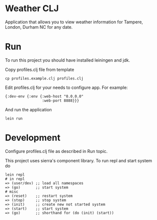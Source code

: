 # Weather CLJ
Application that allows you to view weather information
for Tampere, London, Durham NC for any date.

# Run
To run this project you should have installed leiningen and jdk.

Copy profiles.clj file from template

    cp profiles.example.clj profiles.clj
    
Edit profiles.clj for your needs to configure app.
For example:

    {:dev-env {:env {:web-host "0.0.0.0"
                     :web-port 8888}}}
                     
And run the application

    lein run

# Development
Configure profiles.clj file as described in Run topic.
                     
This project uses sierra's component library.
To run repl and start system do

    lein repl
    # in repl
    => (user/dev) ;; load all namespaces
    => (go)       ;; start system
    # misc
    => (reset)    ;; restart system
    => (stop)     ;; stop system
    => (init)     ;; create new not started system
    => (start)    ;; start system
    => (go)       ;; shorthand for (do (init) (start))